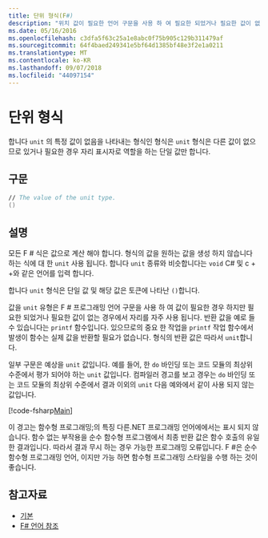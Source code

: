 ```yaml
---
title: 단위 형식(F#)
description: "위치 값이 필요한 언어 구문을 사용 하 여 필요한 되었거나 필요한 값이 없는 경우 위치를 포함 하는 데 자주 사용 하는 F # 'unit' 형식 하는 방법에 대해 알아봅니다."
ms.date: 05/16/2016
ms.openlocfilehash: c3dfa5f63c25a1e8abc0f75b905c129b311479af
ms.sourcegitcommit: 64f4baed249341e5bf64d1385bf48e3f2e1a0211
ms.translationtype: MT
ms.contentlocale: ko-KR
ms.lasthandoff: 09/07/2018
ms.locfileid: "44097154"
---
```

# <a name="unit-type"></a>단위 형식

합니다 `unit` 의 특정 값이 없음을 나타내는 형식인 형식은 `unit` 형식은 다른 값이 없으므로 있거나 필요한 경우 자리 표시자로 역할을 하는 단일 값만 합니다.

## <a name="syntax"></a>구문

```fsharp
// The value of the unit type.
()
```

## <a name="remarks"></a>설명

모든 F # 식은 값으로 계산 해야 합니다. 형식의 값을 원하는 값을 생성 하지 않습니다 하는 식에 대 한 `unit` 사용 됩니다. 합니다 `unit` 종류와 비슷합니다는 `void` C# 및 c + +와 같은 언어를 입력 합니다.

합니다 `unit` 형식은 단일 값 및 해당 값은 토큰에 나타난 `()`합니다.

값을 `unit` 유형은 F # 프로그래밍 언어 구문을 사용 하 여 값이 필요한 경우 하지만 필요한 되었거나 필요한 값이 없는 경우에서 자리를 자주 사용 됩니다. 반환 값을 예로 들 수 있습니다는 `printf` 함수입니다. 있으므로의 중요 한 작업을 `printf` 작업 함수에서 발생이 함수는 실제 값을 반환할 필요가 없습니다. 형식의 반환 값은 따라서 `unit`합니다.

일부 구문은 예상을 `unit` 값입니다. 예를 들어, 한 `do` 바인딩 또는 코드 모듈의 최상위 수준에서 평가 되어야 하는 `unit` 값입니다. 컴파일러 경고를 보고 경우는 `do` 바인딩 또는 코드 모듈의 최상위 수준에서 결과 이외의 `unit` 다음 예와에서 같이 사용 되지 않는 값입니다.

[!code-fsharp[Main](../../../samples/snippets/fsharp/lang-ref-1/snippet901.fs)]

이 경고는 함수형 프로그래밍;의 특징 다른.NET 프로그래밍 언어에에서는 표시 되지 않습니다. 함수 없는 부작용을 순수 함수형 프로그램에서 최종 반환 값은 함수 호출의 유일한 결과입니다. 따라서 결과 무시 하는 경우 가능한 프로그래밍 오류입니다. F #은 순수 함수형 프로그래밍 언어, 이지만 가능 하면 함수형 프로그래밍 스타일을 수행 하는 것이 좋습니다.

## <a name="see-also"></a>참고자료

- [기본](primitive-types.md)
- [F# 언어 참조](index.md)
